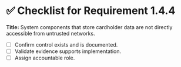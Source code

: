 # ✅ Checklist for Requirement 1.4.4

**Title:** System components that store cardholder data are not directly accessible from untrusted networks.

- [ ] Confirm control exists and is documented.
- [ ] Validate evidence supports implementation.
- [ ] Assign accountable role.
